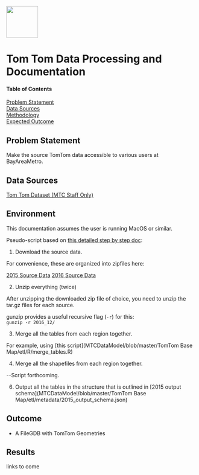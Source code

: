 <a href="url"><img src="http://gis.mtc.ca.gov/mtcimages/mtcgisLogo.png" align="top" height="84" width="84" ></a>  

# Tom Tom Data Processing and Documentation  
  
#### Table of Contents  
[Problem Statement](#problem-statement)   
[Data Sources](#data-sources)  
[Methodology](#methodology)   
[Expected Outcome](#outcome)  

## Problem Statement  

Make the source TomTom data accessible to various users at BayAreaMetro.  

## Data Sources

[Tom Tom Dataset (MTC Staff Only)](https://mtcdrive.app.box.com/folder/35509938044)  

## Environment

This documentation assumes the user is running MacOS or similar. 

Pseudo-script based on [this detailed step by step doc](https://github.com/BayAreaMetro/MTCDataModel/blob/master/TomTom%20Base%20Map/pdfs/Procedures%20for%20Processing%20New%20TomTom%20Basemap%20Data.pdf):

1. Download the source data. 

For convenience, these are organized into zipfiles here:

[2015 Source Data]()
[2016 Source Data]()

2. Unzip everything (twice)

After unzipping the downloaded zip file of choice, you need to unzip the tar.gz files for each source.

gunzip provides a useful recursive flag (`-r`) for this:  
`gunzip -r 2016_12/`  

3. Merge all the tables from each region together.   

For example, using [this script](MTCDataModel/blob/master/TomTom Base Map/etl/R/merge_tables.R) 

4. Merge all the shapefiles from each region together.    

--Script forthcoming. 

6. Output all the tables in the structure that is outlined in [2015 output schema](MTCDataModel/blob/master/TomTom Base Map/etl/metadata/2015_output_schema.json)  

## Outcome

- A FileGDB with TomTom Geometries

## Results  

links to come   
